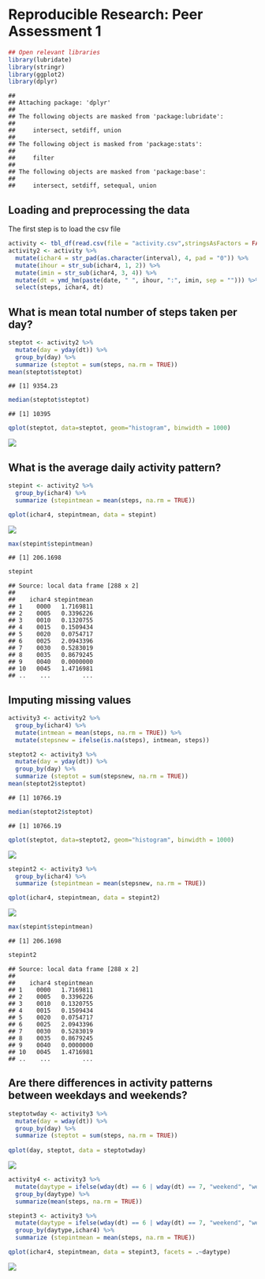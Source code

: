 # Reproducible Research: Peer Assessment 1


```r
## Open relevant libraries
library(lubridate)
library(stringr)
library(ggplot2)
library(dplyr)
```

```
## 
## Attaching package: 'dplyr'
## 
## The following objects are masked from 'package:lubridate':
## 
##     intersect, setdiff, union
## 
## The following object is masked from 'package:stats':
## 
##     filter
## 
## The following objects are masked from 'package:base':
## 
##     intersect, setdiff, setequal, union
```

## Loading and preprocessing the data
The first step is to load the csv file

```r
activity <- tbl_df(read.csv(file = "activity.csv",stringsAsFactors = FALSE))
activity2 <- activity %>%
  mutate(ichar4 = str_pad(as.character(interval), 4, pad = "0")) %>%
  mutate(ihour = str_sub(ichar4, 1, 2)) %>%
  mutate(imin = str_sub(ichar4, 3, 4)) %>%
  mutate(dt = ymd_hm(paste(date, " ", ihour, ":", imin, sep = ""))) %>%
  select(steps, ichar4, dt)
```


## What is mean total number of steps taken per day?

```r
steptot <- activity2 %>%
  mutate(day = yday(dt)) %>%
  group_by(day) %>%
  summarize (steptot = sum(steps, na.rm = TRUE))
mean(steptot$steptot)
```

```
## [1] 9354.23
```

```r
median(steptot$steptot)
```

```
## [1] 10395
```

```r
qplot(steptot, data=steptot, geom="histogram", binwidth = 1000)
```

![](PA1_template_files/figure-html/unnamed-chunk-3-1.png) 

## What is the average daily activity pattern?

```r
stepint <- activity2 %>%
  group_by(ichar4) %>%
  summarize (stepintmean = mean(steps, na.rm = TRUE))

qplot(ichar4, stepintmean, data = stepint)
```

![](PA1_template_files/figure-html/unnamed-chunk-4-1.png) 

```r
max(stepint$stepintmean)
```

```
## [1] 206.1698
```

```r
stepint
```

```
## Source: local data frame [288 x 2]
## 
##    ichar4 stepintmean
## 1    0000   1.7169811
## 2    0005   0.3396226
## 3    0010   0.1320755
## 4    0015   0.1509434
## 5    0020   0.0754717
## 6    0025   2.0943396
## 7    0030   0.5283019
## 8    0035   0.8679245
## 9    0040   0.0000000
## 10   0045   1.4716981
## ..    ...         ...
```

## Imputing missing values

```r
activity3 <- activity2 %>%
  group_by(ichar4) %>%
  mutate(intmean = mean(steps, na.rm = TRUE)) %>%
  mutate(stepsnew = ifelse(is.na(steps), intmean, steps))

steptot2 <- activity3 %>%
  mutate(day = yday(dt)) %>%
  group_by(day) %>%
  summarize (steptot = sum(stepsnew, na.rm = TRUE))
mean(steptot2$steptot)
```

```
## [1] 10766.19
```

```r
median(steptot2$steptot)
```

```
## [1] 10766.19
```

```r
qplot(steptot, data=steptot2, geom="histogram", binwidth = 1000)
```

![](PA1_template_files/figure-html/unnamed-chunk-5-1.png) 

```r
stepint2 <- activity3 %>%
  group_by(ichar4) %>%
  summarize (stepintmean = mean(stepsnew, na.rm = TRUE))

qplot(ichar4, stepintmean, data = stepint2)
```

![](PA1_template_files/figure-html/unnamed-chunk-5-2.png) 

```r
max(stepint$stepintmean)
```

```
## [1] 206.1698
```

```r
stepint2
```

```
## Source: local data frame [288 x 2]
## 
##    ichar4 stepintmean
## 1    0000   1.7169811
## 2    0005   0.3396226
## 3    0010   0.1320755
## 4    0015   0.1509434
## 5    0020   0.0754717
## 6    0025   2.0943396
## 7    0030   0.5283019
## 8    0035   0.8679245
## 9    0040   0.0000000
## 10   0045   1.4716981
## ..    ...         ...
```

## Are there differences in activity patterns between weekdays and weekends?

```r
steptotwday <- activity3 %>%
  mutate(day = wday(dt)) %>%
  group_by(day) %>%
  summarize (steptot = sum(steps, na.rm = TRUE))
  
qplot(day, steptot, data = steptotwday)
```

![](PA1_template_files/figure-html/unnamed-chunk-6-1.png) 

```r
activity4 <- activity3 %>%
  mutate(daytype = ifelse(wday(dt) == 6 | wday(dt) == 7, "weekend", "weekday")) %>%
  group_by(daytype) %>%
  summarize(mean(steps, na.rm = TRUE))

stepint3 <- activity3 %>%
  mutate(daytype = ifelse(wday(dt) == 6 | wday(dt) == 7, "weekend", "weekday")) %>%
  group_by(daytype,ichar4) %>%
  summarize (stepintmean = mean(steps, na.rm = TRUE))

qplot(ichar4, stepintmean, data = stepint3, facets = .~daytype)
```

![](PA1_template_files/figure-html/unnamed-chunk-6-2.png) 







